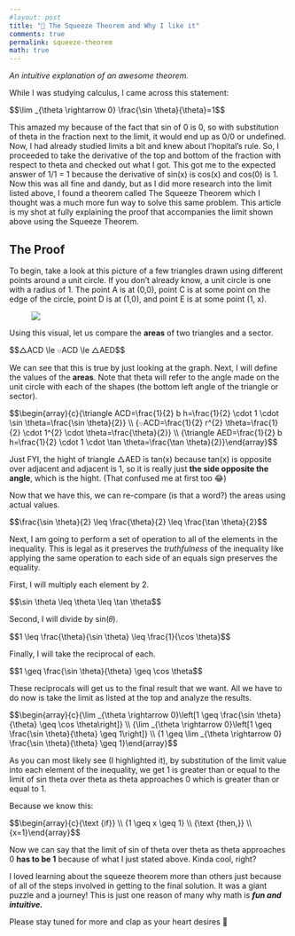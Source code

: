 ```yaml
---
#layout: post
title: "🧮 The Squeeze Theorem and Why I like it"
comments: true
permalink: squeeze-theorem
math: true
---
```


<p><em>An intuitive explanation of an awesome theorem.</em></p><p>While I was studying calculus, I came across this statement:</p><p>$$\lim _{\theta \rightarrow 0} \frac{\sin \theta}{\theta}=1$$</p><p>This amazed my because of the fact that sin of 0 is 0, so with substitution of theta in the fraction next to the limit, it would end up as 0/0 or undefined. Now, I had already studied limits a bit and knew about l’hopital’s rule. So, I proceeded to take the derivative of the top and bottom of the fraction with respect to theta and checked out what I got. This got me to the expected answer of 1/1 = 1 because the derivative of sin(x) is cos(x) and cos(0) is 1. Now this was all fine and dandy, but as I did more research into the limit listed above, I found a theorem called The Squeeze Theorem which I thought was a much more fun way to solve this same problem. This article is my shot at fully explaining the proof that accompanies the limit shown above using the Squeeze Theorem.</p><h2 id="the-proof">The Proof</h2><p>To begin, take a look at this picture of a few triangles drawn using different points around a unit circle. If you don’t already know, a unit circle is one with a radius of 1. The point A is at (0,0), point C is at some point on the edge of the circle, point D is at (1,0), and point E is at some point (1, x).</p><!--kg-card-begin: image--><figure class="kg-card kg-image-card"><img src="https://www.denenberg.info/content/images/downloaded_images/The-Squeeze-Theorem-and-Why-I-like-it/1-5gctWhTjU8-tO_15qQccHQ.png" class="kg-image"></figure><!--kg-card-end: image--><p>Using this visual, let us compare the <strong>areas</strong> of two triangles and a sector.</p><p>$$△ACD \le ⌔ACD \le △AED$$</p><p>We can see that this is true by just looking at the graph. Next, I will define the values of the <strong>areas</strong>. Note that theta will refer to the angle made on the unit circle with each of the shapes (the bottom left angle of the triangle or sector).</p><p>$$\begin{array}{c}{\triangle ACD=\frac{1}{2} b h=\frac{1}{2} \cdot 1 \cdot \sin \theta=\frac{\sin \theta}{2}} \\ {⌔ACD=\frac{1}{2} r^{2} \theta=\frac{1}{2} \cdot 1^{2} \cdot \theta=\frac{\theta}{2}} \\ {\triangle AED=\frac{1}{2} b h=\frac{1}{2} \cdot 1 \cdot \tan \theta=\frac{\tan \theta}{2}}\end{array}$$</p><p>Just FYI, the hight of triangle △AED is tan(x) because tan(x) is opposite over adjacent and adjacent is 1, so it is really just <strong>the side opposite the angle</strong>, which is the hight. (That confused me at first too 😂)</p><p>Now that we have this, we can re-compare (is that a word?) the areas using actual values.</p><p>$$\frac{\sin \theta}{2} \leq \frac{\theta}{2} \leq \frac{\tan \theta}{2}$$</p><p>Next, I am going to perform a set of operation to all of the elements in the inequality. This is legal as it preserves the <em>truthfulness</em> of the inequality like applying the same operation to each side of an equals sign preserves the equality.</p><p>First, I will multiply each element by 2.</p><p>$$\sin \theta \leq \theta \leq \tan \theta$$</p><p>Second, I will divide by sin(𝜃).</p><p>$$1 \leq \frac{\theta}{\sin \theta} \leq \frac{1}{\cos \theta}$$</p><p>Finally, I will take the reciprocal of each.</p><p>$$1 \geq \frac{\sin \theta}{\theta} \geq \cos \theta$$</p><p>These reciprocals will get us to the final result that we want. All we have to do now is take the limit as listed at the top and analyze the results.</p><p>$$\begin{array}{c}{\lim _{\theta \rightarrow 0}\left[1 \geq \frac{\sin \theta}{\theta} \geq \cos \theta\right]} \\ {\lim _{\theta \rightarrow 0}\left[1 \geq \frac{\sin \theta}{\theta} \geq 1\right]} \\ {1 \geq \lim _{\theta \rightarrow 0} \frac{\sin \theta}{\theta} \geq 1}\end{array}$$</p><p>As you can most likely see (I highlighted it), by substitution of the limit value into each element of the inequality, we get 1 is greater than or equal to the limit of sin theta over theta as theta approaches 0 which is greater than or equal to 1.</p><p>Because we know this:</p><p>$$\begin{array}{c}{\text {if}} \\ {1 \geq x \geq 1} \\ {\text {then,}} \\{x=1}\end{array}$$</p><p>Now we can say that the limit of sin of theta over theta as theta approaches 0 <strong>has to be 1</strong> because of what I just stated above. Kinda cool, right?</p><p>I loved learning about the squeeze theorem more than others just because of all of the steps involved in getting to the final solution. It was a giant puzzle and a journey! This is just one reason of many why math is <em><strong>fun and intuitive.</strong></em></p><p>Please stay tuned for more and clap as your heart desires 👏

</p>
